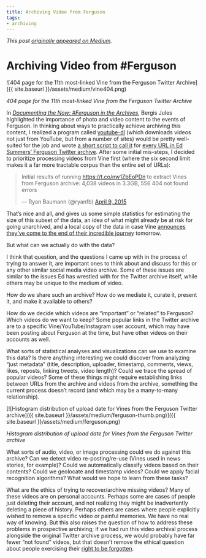 ```yaml
---
title: Archiving Video from Ferguson
tags:
- archiving
---
```


*This post [originally appeared on Medium](https://medium.com/on-archivy/archiving-video-from-ferguson-504e95859756).*

# Archiving Video from #Ferguson

![404 page for the 11th most-linked Vine from the Ferguson Twitter Archive]({{ site.baseurl }}/assets/medium/vine404.png)

*404 page for the 11th most-linked Vine from the Ferguson Twitter Archive*

In *[Documenting the Now: #Ferguson in the Archives](https://medium.com/on-archivy/documenting-the-now-ferguson-in-the-archives-adcdbe1d5788)*, Bergis Jules highlighted the importance of photo and video content to the events of Ferguson. In thinking about ways to practically achieve archiving this content, I realized a program called [youtube-dl](http://rg3.github.io/youtube-dl/) (which downloads videos not just from YouTube, but from a number of sites) would be pretty well-suited for the job and wrote [a short script to call it](https://github.com/ryanfb/ferguson-video) for [every URL in Ed Summers’ Ferguson Twitter archive](https://github.com/edsu/ferguson-urls). After some initial mis-steps, I decided to prioritize processing videos from Vine first (where the six second limit makes it a far more tractable corpus than the entire set of URLs):

<blockquote class="twitter-tweet" data-lang="en"><p lang="en" dir="ltr">Initial results of running <a href="https://t.co/nw1ZbEoPDn">https://t.co/nw1ZbEoPDn</a> to extract Vines from Ferguson archive: 4,038 videos in 3.3GB, 556 404 not found errors</p>&mdash; Ryan Baumann (@ryanfb) <a href="https://twitter.com/ryanfb/status/586169393312309248?ref_src=twsrc%5Etfw">April 9, 2015</a></blockquote> <script async src="https://platform.twitter.com/widgets.js" charset="utf-8"></script> 

That’s nice and all, and gives us some simple statistics for estimating the size of this subset of the data, an idea of what might already be at risk for going unarchived, and a local copy of the data in case Vine [announces they’ve come to the end of their incredible journey](http://ourincrediblejourney.tumblr.com/) tomorrow.

But what can we actually do with the data?

I think that question, and the questions I came up with in the process of trying to answer it, are important ones to think about and discuss for this or any other similar social media video archive. Some of these issues are similar to the issues Ed has wrestled with for the Twitter archive itself, while others may be unique to the medium of video.

How do we share such an archive? How do we mediate it, curate it, present it, and make it available to others?

How do we decide which videos are “important” or “related” to Ferguson? Which videos do we want to keep? Some popular links in the Twitter archive are to a specific Vine/YouTube/Instagram user account, which may have been posting about Ferguson at the time, but have other videos on their accounts as well.

What sorts of statistical analyses and visualizations can we use to examine this data? Is there anything interesting we could discover from analyzing “just metadata” (title, description, uploader, timestamp, comments, views, likes, reposts, linking tweets, video length)? Could we trace the spread of popular videos? Some of these things might require establishing links between URLs from the archive and videos from the archive, something the current process doesn’t record (and which may be a many-to-many relationship).

[![Histogram distribution of upload date for Vines from the Ferguson Twitter archive]({{ site.baseurl }}/assets/medium/ferguson-thumb.png)]({{ site.baseurl }}/assets/medium/ferguson.png)

*Histogram distribution of upload date for Vines from the Ferguson Twitter archive*

What sorts of audio, video, or image processing could we do against this archive? Can we detect video re-posting/re-use (Vines used in news stories, for example)? Could we automatically classify videos based on their contents? Could we geolocate and timestamp videos? Could we apply facial recognition algorithms? What would we hope to learn from these tasks?

What are the ethics of trying to recover/archive missing videos? Many of these videos are on personal accounts. Perhaps some are cases of people just deleting their account, and not realizing they might be inadvertently deleting a piece of history. Perhaps others are cases where people explicitly wished to remove a specific video or painful memories. We have no real way of knowing. But this also raises the question of how to address these problems in prospective archiving; if we had run this video archival process alongside the original Twitter archive process, we would probably have far fewer “not found” videos, but that doesn’t remove the ethical question about people exercising their [right to be forgotten](https://medium.com/on-archivy/on-forgetting-e01a2b95272).

